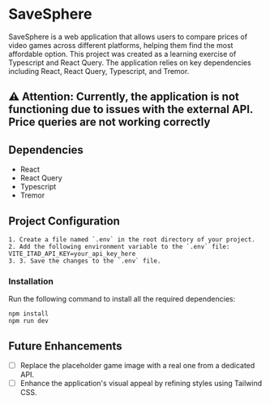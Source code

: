 # SaveSphere

SaveSphere is a web application that allows users to compare prices of video games across different platforms, helping them find the most affordable option. This project was created as a learning exercise of Typescript and React Query. The application relies on key dependencies including React, React Query, Typescript, and Tremor.

## ⚠️ **Attention:**  Currently, the application is not functioning due to issues with the external API. Price queries are not working correctly 

## Dependencies
- React
- React Query
- Typescript
- Tremor

## Project Configuration

    1. Create a file named `.env` in the root directory of your project.
    2. Add the following environment variable to the `.env` file: VITE_ITAD_API_KEY=your_api_key_here
    3. 3. Save the changes to the `.env` file.
### Installation

Run the following command to install all the required dependencies:
```console
npm install
npm run dev
```

## Future Enhancements

- [ ]  Replace the placeholder game image with a real one from a dedicated API.
- [ ]  Enhance the application's visual appeal by refining styles using Tailwind CSS.
